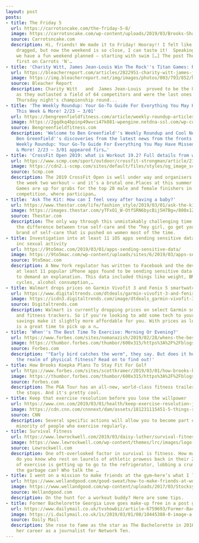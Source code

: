 ```yaml
---
layout: post
posts:
- title: The Friday 5
  url: https://carrotsncake.com/the-friday-5-8/
  image: https://carrotsncake.com/wp-content/uploads/2019/03/Brooks-Shamrock-Sneakers-150x150.png
  source: Carrotsncake.com
  description: Hi, friends! We made it to Friday! Hooray!! I felt like this week really
    dragged, but now the weekend is so close, I can taste it!  Speaking of which,
    we have a fun weekend planned – starting with swim […] The post The Friday 5 appeared
    first on Carrots 'N'…
- title: 'Charity Witt, James Jean-Louis Win The Rock''s Titan Games: Results, Highlights'
  url: https://bleacherreport.com/articles/2822951-charity-witt-james-jean-louis-win-the-rocks-titan-games-results-highlights
  image: https://img.bleacherreport.net/img/images/photos/003/793/852/hi-res-75894362c7ad59132ff46328f5ffefd4_crop_exact.jpg?w=1200&h=1200&q=75
  source: Bleacher Report
  description: Charity Witt   and  James Jean-Louis  proved to be the Ultimate Titans
    as they outlasted a field of 64 competitors and were the last ones standing following
    Thursday night's championship round...
- title: 'The Weekly Roundup: Your Go-To Guide For Everything You May Have Missed
    This Week & More! 2/23 – 3/01'
  url: https://bengreenfieldfitness.com/article/weekly-roundup-articles/weekly-roundup-2-23-3-01/
  image: https://2gqdkq4bpinp49wvci47k081-wpengine.netdna-ssl.com/wp-content/uploads/2019/02/Untitled-design-10.png
  source: Bengreenfieldfitness.com
  description: 'Welcome to Ben Greenfield''s Weekly Roundup and Cool New Discoveries!
    Ben Greenfield''s discoveries from the latest news from the fronts The post The
    Weekly Roundup: Your Go-To Guide For Everything You May Have Missed This Week
    & More! 2/23 – 3/01 appeared firs…'
- title: 'CrossFit Open 2019: what is Workout 19.2? Full details from week two announcement'
  url: https://www.scmp.com/sport/outdoor/crossfit-strongman/article/2188160/crossfit-open-2019-what-workout-192-full-details
  image: https://cdn2.i-scmp.com/sites/default/files/styles/og_image_scmp_generic/public/images/methode/2019/03/01/7722a354-3bc5-11e9-a334-8d034d5595df_image_hires_103948.jpg?itok=Q_aMVuLs
  source: Scmp.com
  description: The 2019 CrossFit Open is well under way and organisers have announced
    the week two workout – and it’s a brutal one.Places at this summer’s CrossFit
    Games are up for grabs for the top 20 male and female finishers in the five-week
    competition, where participan…
- title: 'Ask The Kit: How can I feel sexy after having a baby?'
  url: https://www.thestar.com/life/fashion_style/2019/03/01/ask-the-kit-how-can-i-feel-sexy-after-having-a-baby.html
  image: https://images.thestar.com/yTFxO1_W-OtfSRN6bycBij5H7Bg=/800x1200/smart/filters:cb(1551214466527)/https://www.thestar.com/content/dam/thestar/life/fashion_style/2019/03/01/ask-the-kit-how-can-i-feel-sexy-after-having-a-baby/eberjey.jpg
  source: Thestar.com
  description: The only way through this unmistakably challenging time is to parse
    the difference between true self-care and the “hey girl, go get your nails done”
    brand of self-care that is pushed on women most of the time.
- title: Investigation into at least 11 iOS apps sending sensitive data to Facebook,
    inc sexual activity
  url: https://9to5mac.com/2019/03/01/apps-sending-sensitive-data/
  image: https://9to5mac.com/wp-content/uploads/sites/6/2019/03/apps-sending-sensitive-data.jpg?quality=82&strip=all&w=1500
  source: 9to5mac.com
  description: A New York regulator has written to Facebook and the developers behind
    at least 11 popular iPhone apps found to be sending sensitive data to Facebook,
    to demand an explanation. This data included things like weight, BMI, menstrual
    cycles, alcohol consumption,…
- title: Walmart drops prices on Garmin Vivofit 3 and Fenix 5 smartwatches
  url: https://www.digitaltrends.com/dtdeals/garmin-vivofit-3-and-fenix-5-smartwatch-deals/
  image: https://icdn3.digitaltrends.com/image/dtdeals_garmin-vivofit-3-1200x630-c-ar1.91.jpg?ver=1
  source: Digitaltrends.com
  description: Walmart is currently dropping prices on select Garmin smartwatches
    and fitness trackers. So if you're looking to add some tech to your wrist, these
    savings make it slightly more affordable for you. With prices as low as $58, now
    is a great time to pick up a n…
- title: 'When''s The Best Time To Exercise: Morning Or Evening?'
  url: https://www.forbes.com/sites/nomanazish/2019/02/28/whens-the-best-time-to-exercise-morning-or-evening/
  image: https://thumbor.forbes.com/thumbor/600x315/https%3A%2F%2Fblogs-images.forbes.com%2Fnomanazish%2Ffiles%2F2019%2F02%2Fjogging-2343558_1280-1200x800.jpg
  source: Forbes.com
  description: '"Early bird catches the worm", they say. But does it hold true in
    the realm of physical fitness? Read on to find out!'
- title: How Brooks Koepka Plans To Stay Fit For Golf
  url: https://www.forbes.com/sites/scottkramer/2019/03/01/how-brooks-koepka-plans-to-stay-fit-for-golf/
  image: https://thumbor.forbes.com/thumbor/600x315/https%3A%2F%2Fblogs-images.forbes.com%2Fscottkramer%2Ffiles%2F2019%2F02%2F19_HON_0226_00056_BJp-1-1200x800.jpg
  source: Forbes.com
  description: The PGA Tour has an all-new, world-class fitness trailer hitting all
    the stops. And it's pretty cool.
- title: Keep that exercise resolution before you lose the willpower
  url: https://www.cnn.com/2019/03/01/health/keep-exercise-resolution-jampolis/index.html
  image: https://cdn.cnn.com/cnnnext/dam/assets/181231115451-5-things-resolutions-super-tease.jpg
  source: CNN
  description: Several specific actions will allow you to become part of the successful
    minority of people who exercise regularly.
- title: Survival Fitness
  url: https://www.lewrockwell.com/2019/03/daisy-luther/survival-fitness-walk-the-walk/
  image: https://www.lewrockwell.com/wp-content/themes/lrc/images/logo-med.png
  source: Lewrockwell.com
  description: One oft-overlooked factor in survival is fitness. How many preppers
    do you know who rest on laurels of athletic prowess back in their 20s? Whose idea
    of exercise is getting up to go to the refrigerator, lobbing a crumpled can to
    the garbage can? Who talk the …
- title: I went on a mission to make friends at the gym—here’s what I learned
  url: https://www.wellandgood.com/good-sweat/how-to-make-friends-at-workouts/
  image: https://www.wellandgood.com/wp-content/uploads/2017/03/Stocksy-team-hang-Studio-Firma.jpg
  source: Wellandgood.com
  description: On the hunt for a workout buddy? Here are some tips.
- title: Former Bachelorette Georgia Love goes make-up free in a post gym selfie
  url: https://www.dailymail.co.uk/tvshowbiz/article-6759693/Former-Bachelorette-Georgia-Love-goes-make-free-post-gym-selfie.html
  image: https://i.dailymail.co.uk/1s/2019/03/01/08/10445388-0-image-a-3_1551428576460.jpg
  source: Daily Mail
  description: She rose to fame as the star as The Bachelorette in 2016, before continuing
    her career as a journalist for Network Ten.
---
```


